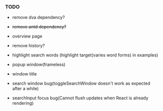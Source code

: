 ### TODO

- remove dva dependency?
- ~~remove antd dependency?~~

- overview page
- remove history?
- highlight search words (highlight target(varies word forms) in examples)
- popup window(frameless)
- window title
- search window bug(toggleSearchWindow doesn't work as expected after a while)
- searchInput focus bug(Cannot flush updates when React is already rendering)

